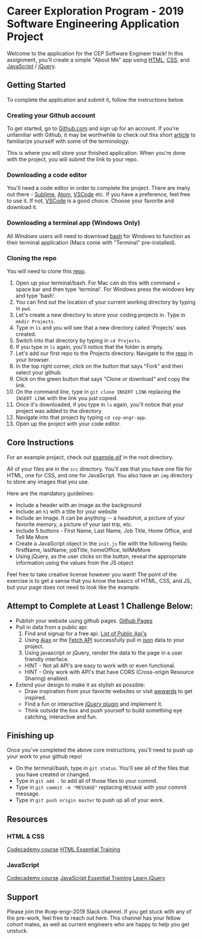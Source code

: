 # Career Exploration Program - 2019 Software Engineering Application Project

Welcome to the application for the CEP Software Engineer track! In this assignment, you'll create a simple "About Me" app using [HTML](https://websitesetup.org/HTML5-cheat-sheet.pdf), [CSS](https://makeawebsitehub.com/css3-mega-cheat-sheet/), and [JavaScript](https://www.cheatography.com/davechild/cheat-sheets/javascript/) / [jQuery](https://oscarotero.com/jquery/).

## Getting Started

To complete the application and submit it, follow the instructions below.

### Creating your Github account

To get started, go to [Github.com](www.github.com) and sign up for an account. If you're unfamiliar with Github, it may be worthwhile to check out this short [article](https://www.howtogeek.com/180167/htg-explains-what-is-github-and-what-do-geeks-use-it-for/) to familiarize yourself with some of the terminology.

This is where you will store your finished application. When you're done with the project, you will submit the link to your repo.

### Downloading a code editor

You'll need a code editor in order to complete the project. There are many out there - [Sublime](https://www.sublimetext.com/), [Atom](https://atom.io/), [VSCode](https://code.visualstudio.com/) etc. If you have a preference, feel free to use it. If not, [VSCode](https://code.visualstudio.com/) is a good choice. Choose your favorite and download it.

### Downloading a terminal app **(Windows Only)**

All *Windows* users will need to download [bash](https://git-scm.com/download/win) for Windows to function as their terminal application (Macs come with "Terminal" pre-installed).

### Cloning the repo

You will need to clone this [repo](https://github.com/ideascomealive/cep-engr-app).

1. Open up your terminal/bash. For Mac can do this with command + space bar and then type 'terminal'. For Windows press the windows key and type 'bash'.
2. You can find out the location of your current working directory by typing in `pwd`.
3. Let's create a new directory to store your coding projects in. Type in `mkdir Projects`.
4. Type in `ls` and you will see that a new directory called 'Projects' was created.
5. Switch into that directory by typing in `cd Projects`.
6. If you type in `ls` again, you'll notice that the folder is empty.
7. Let's add our first repo to the Projects directory. Navigate to the [repo](https://github.com/ideascomealive/cep-engr-app) in your browser.
8. In the top right corner, click on the button that says "Fork" and then select your github.
9. Click on the green button that says "Clone or download" and copy the link.
10. On the command line, type in `git clone INSERT LINK` replacing the `INSERT LINK` with the link you just copied.
8. Once it's downloaded, if you type in `ls` again, you'll notice that your project was added to the directory.
9. Navigate into that project by typing `cd cep-engr-app`.
10. Open up the project with your code editor.

## Core Instructions

 For an example project, check out [example.gif](example.gif) in the root directory.

 All of your files are in the `src` directory. You'll see that you have one file for HTML, one for CSS, and one for JavaScript. You also have an `img` directory to store any images that you use.

 Here are the mandatory guidelines:

 - Include a header with an image as the background
 - Include an `h1` with a title for your website
 - Include an image. It can be anything -- a headshot, a picture of your favorite memory, a picture of your last trip, etc.
 - Include 5 buttons - First Name, Last Name, Job Title, Home Office, and Tell Me More
 - Create a JavaScript object in the `init.js` file with the following fields: firstName, lastName, jobTitle, homeOffice, tellMeMore
 - Using jQuery, as the user clicks on the button, reveal the appropriate information using the values from the JS object

 Feel free to take creative license however you want! The point of the exercise is to get a sense that you know the basics of HTML, CSS, and JS, but your page does not need to look like the example.

## Attempt to Complete at Least 1 Challenge Below:

- Publish your website using github pages. [Github Pages](https://pages.github.com/)
- Pull in data from a public api:
  1. Find and signup for a free api. [List of Public Api's](https://github.com/toddmotto/public-apis)
  2. Using [Ajax](https://www.tutorialspoint.com/jquery/jquery-ajax.htm) or the [Fetch API](https://developer.mozilla.org/en-US/docs/Web/API/Fetch_API/Using_Fetch) successfully pull in [json](https://beginnersbook.com/2015/04/json-tutorial/) data to your project.
  3. Using javascript or jQuery, render the data to the page in a user friendly interface.
  - HINT - Not all API's are easy to work with or even functional.
  - HINT - Only work with API's that have CORS (Cross-origin Resource Sharing) enabled.
- Extend your design to make it as stylish as possible:
  - Draw inspiration from your favorite websites or visit [awwards](https://www.awwwards.com/) to get inspired.
  - Find a fun or interactive [jQuery plugin](https://www.jqueryscript.net/jquery-plugins/) and implement it.
  - Think outside the box and push yourself to build something eye catching, interactive and fun.

## Finishing up

 Once you've completed the above core instructions, you'll need to push up your work to your github repo!

 - On the terminal/bash, type in `git status`. You'll see all of the files that you have created or changed.
 - Type in `git add .` to add all of those files to your commit.
 - Type in `git commit -m "MESSAGE"` replacing `MESSAGE` with your commit message.
 - Type in `git push origin master` to push up all of your work.

## Resources

### HTML & CSS
[Codecademy course](https://www.codecademy.com/catalog/language/html-css)
[HTML Essential Training](https://www.lynda.com/HTML-tutorials/HTML-Essential-Training/170427-2.html?srchtrk=index%3a2%0alinktypeid%3a2%0aq%3ahtml%0apage%3a1%0as%3arelevance%0asa%3atrue%0aproducttypeid%3a2)

### JavaScript
[Codecademy course](https://www.codecademy.com/catalog/language/javascript)
[JavaScript Essential Training](https://www.lynda.com/JavaScript-tutorials/JavaScript-Essential-Training/574716-2.html?srchtrk=index%3a9%0alinktypeid%3a2%0aq%3abeginner+web+development%0apage%3a1%0as%3arelevance%0asa%3atrue%0aproducttypeid%3a2)
[Learn jQuery](https://learn.jquery.com/)

## Support
Please join the #cep-engr-2019 Slack channel. If you get stuck with any of the pre-work, feel free to reach out here. This channel has your fellow cohort mates, as well as current engineers who are happy to help you get unstuck.
